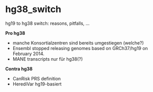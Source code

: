 # hg38_switch
hg19 to hg38 switch: reasons, pitfalls, ...

**Pro hg38**

* manche Konsortialzentren sind bereits umgestiegen (welche?) 
* Ensembl stopped releasing genomes based on GRCh37/hg19 on February 2014.
* MANE transcripts nur für hg38(?)

**Contra hg38**

* CanRisk PRS definition
* HerediVar hg19-basiert 
